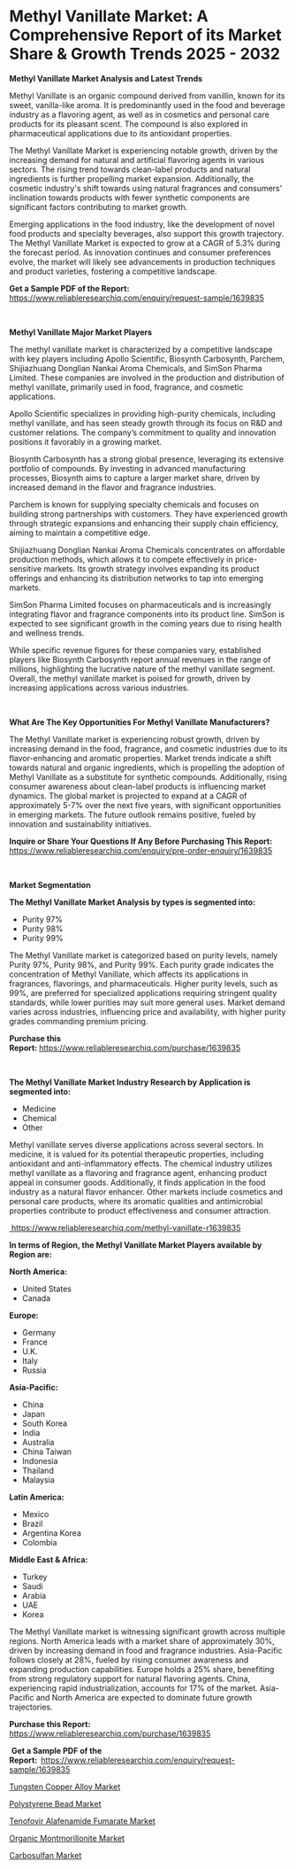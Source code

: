 <p><h1>Methyl Vanillate Market: A Comprehensive Report of its Market Share & Growth Trends 2025 - 2032</h1></p><p><strong>Methyl Vanillate Market Analysis and Latest Trends</strong></p>
<p><p>Methyl Vanillate is an organic compound derived from vanillin, known for its sweet, vanilla-like aroma. It is predominantly used in the food and beverage industry as a flavoring agent, as well as in cosmetics and personal care products for its pleasant scent. The compound is also explored in pharmaceutical applications due to its antioxidant properties.</p><p>The Methyl Vanillate Market is experiencing notable growth, driven by the increasing demand for natural and artificial flavoring agents in various sectors. The rising trend towards clean-label products and natural ingredients is further propelling market expansion. Additionally, the cosmetic industry's shift towards using natural fragrances and consumers' inclination towards products with fewer synthetic components are significant factors contributing to market growth.</p><p>Emerging applications in the food industry, like the development of novel food products and specialty beverages, also support this growth trajectory. The Methyl Vanillate Market is expected to grow at a CAGR of 5.3% during the forecast period. As innovation continues and consumer preferences evolve, the market will likely see advancements in production techniques and product varieties, fostering a competitive landscape.</p></p>
<p><strong>Get a Sample PDF of the Report:&nbsp;</strong> <a href="https://www.reliableresearchiq.com/enquiry/request-sample/1639835?utm_campaign=904&utm_medium=2&utm_source=Github&utm_content=ia&utm_term=31012025&utm_id=methyl-vanillate">https://www.reliableresearchiq.com/enquiry/request-sample/1639835</a></p>
<p>&nbsp;</p>
<p><strong>Methyl Vanillate Major Market Players</strong></p>
<p><p>The methyl vanillate market is characterized by a competitive landscape with key players including Apollo Scientific, Biosynth Carbosynth, Parchem, Shijiazhuang Donglian Nankai Aroma Chemicals, and SimSon Pharma Limited. These companies are involved in the production and distribution of methyl vanillate, primarily used in food, fragrance, and cosmetic applications.</p><p>Apollo Scientific specializes in providing high-purity chemicals, including methyl vanillate, and has seen steady growth through its focus on R&D and customer relations. The company’s commitment to quality and innovation positions it favorably in a growing market.</p><p>Biosynth Carbosynth has a strong global presence, leveraging its extensive portfolio of compounds. By investing in advanced manufacturing processes, Biosynth aims to capture a larger market share, driven by increased demand in the flavor and fragrance industries.</p><p>Parchem is known for supplying specialty chemicals and focuses on building strong partnerships with customers. They have experienced growth through strategic expansions and enhancing their supply chain efficiency, aiming to maintain a competitive edge.</p><p>Shijiazhuang Donglian Nankai Aroma Chemicals concentrates on affordable production methods, which allows it to compete effectively in price-sensitive markets. Its growth strategy involves expanding its product offerings and enhancing its distribution networks to tap into emerging markets.</p><p>SimSon Pharma Limited focuses on pharmaceuticals and is increasingly integrating flavor and fragrance components into its product line. SimSon is expected to see significant growth in the coming years due to rising health and wellness trends.</p><p>While specific revenue figures for these companies vary, established players like Biosynth Carbosynth report annual revenues in the range of millions, highlighting the lucrative nature of the methyl vanillate segment. Overall, the methyl vanillate market is poised for growth, driven by increasing applications across various industries.</p></p>
<p>&nbsp;</p>
<p><strong>What Are The Key Opportunities For Methyl Vanillate Manufacturers?</strong></p>
<p><p>The Methyl Vanillate market is experiencing robust growth, driven by increasing demand in the food, fragrance, and cosmetic industries due to its flavor-enhancing and aromatic properties. Market trends indicate a shift towards natural and organic ingredients, which is propelling the adoption of Methyl Vanillate as a substitute for synthetic compounds. Additionally, rising consumer awareness about clean-label products is influencing market dynamics. The global market is projected to expand at a CAGR of approximately 5-7% over the next five years, with significant opportunities in emerging markets. The future outlook remains positive, fueled by innovation and sustainability initiatives.</p></p>
<p><strong>Inquire or Share Your Questions If Any Before Purchasing This Report:</strong> <a href="https://www.reliableresearchiq.com/enquiry/pre-order-enquiry/1639835?utm_campaign=904&utm_medium=2&utm_source=Github&utm_content=ia&utm_term=31012025&utm_id=methyl-vanillate">https://www.reliableresearchiq.com/enquiry/pre-order-enquiry/1639835</a></p>
<p>&nbsp;</p>
<p><strong>Market Segmentation</strong></p>
<p><strong>The Methyl Vanillate Market Analysis by types is segmented into:</strong></p>
<p><ul><li>Purity 97%</li><li>Purity 98%</li><li>Purity 99%</li></ul></p>
<p><p>The Methyl Vanillate market is categorized based on purity levels, namely Purity 97%, Purity 98%, and Purity 99%. Each purity grade indicates the concentration of Methyl Vanillate, which affects its applications in fragrances, flavorings, and pharmaceuticals. Higher purity levels, such as 99%, are preferred for specialized applications requiring stringent quality standards, while lower purities may suit more general uses. Market demand varies across industries, influencing price and availability, with higher purity grades commanding premium pricing.</p></p>
<p><strong>Purchase this Report:&nbsp;</strong><a href="https://www.reliableresearchiq.com/purchase/1639835?utm_campaign=904&utm_medium=2&utm_source=Github&utm_content=ia&utm_term=31012025&utm_id=methyl-vanillate">https://www.reliableresearchiq.com/purchase/1639835</a></p>
<p>&nbsp;</p>
<p><strong>The Methyl Vanillate Market Industry Research by Application is segmented into:</strong></p>
<p><ul><li>Medicine</li><li>Chemical</li><li>Other</li></ul></p>
<p><p>Methyl vanillate serves diverse applications across several sectors. In medicine, it is valued for its potential therapeutic properties, including antioxidant and anti-inflammatory effects. The chemical industry utilizes methyl vanillate as a flavoring and fragrance agent, enhancing product appeal in consumer goods. Additionally, it finds application in the food industry as a natural flavor enhancer. Other markets include cosmetics and personal care products, where its aromatic qualities and antimicrobial properties contribute to product effectiveness and consumer attraction.</p></p>
<p><a href="https://www.reliableresearchiq.com/methyl-vanillate-r1639835?utm_campaign=904&utm_medium=2&utm_source=Github&utm_content=ia&utm_term=31012025&utm_id=methyl-vanillate">&nbsp;https://www.reliableresearchiq.com/methyl-vanillate-r1639835</a></p>
<p><strong>In terms of Region, the Methyl Vanillate Market Players available by Region are:</strong></p>
<p>
    <p> <strong> North America: </strong>
        <ul>
            <li>United States</li>
            <li>Canada</li>
        </ul>
        </p> 
    <p> <strong> Europe: </strong>
        <ul>
            <li>Germany</li>
            <li>France</li>
            <li>U.K.</li>
            <li>Italy</li>
            <li>Russia</li>
        </ul>
        </p> 
    <p> <strong> Asia-Pacific: </strong>
        <ul>
            <li>China</li>
            <li>Japan</li>
            <li>South Korea</li>
            <li>India</li>
            <li>Australia</li>
            <li>China Taiwan</li>
            <li>Indonesia</li>
            <li>Thailand</li>
            <li>Malaysia</li>
        </ul>
        </p> 
    <p> <strong> Latin America: </strong>
        <ul>
            <li>Mexico</li>
            <li>Brazil</li>
            <li>Argentina Korea</li>
            <li>Colombia</li>
        </ul>
        </p> 
    <p> <strong> Middle East & Africa: </strong>
        <ul>
            <li>Turkey</li>
            <li>Saudi</li>
            <li>Arabia</li>
            <li>UAE</li>
            <li>Korea</li>
        </ul>
    </p>
    </p>
<p><p>The Methyl Vanillate market is witnessing significant growth across multiple regions. North America leads with a market share of approximately 30%, driven by increasing demand in food and fragrance industries. Asia-Pacific follows closely at 28%, fueled by rising consumer awareness and expanding production capabilities. Europe holds a 25% share, benefiting from strong regulatory support for natural flavoring agents. China, experiencing rapid industrialization, accounts for 17% of the market. Asia-Pacific and North America are expected to dominate future growth trajectories.</p></p>
<p><strong>Purchase this Report: </strong><a href="https://www.reliableresearchiq.com/purchase/1639835?utm_campaign=904&utm_medium=2&utm_source=Github&utm_content=ia&utm_term=31012025&utm_id=methyl-vanillate">https://www.reliableresearchiq.com/purchase/1639835</a></p>
<p>&nbsp;<strong>Get a Sample PDF of the Report:&nbsp;&nbsp;</strong><a href="https://www.reliableresearchiq.com/enquiry/request-sample/1639835?utm_campaign=904&utm_medium=2&utm_source=Github&utm_content=ia&utm_term=31012025&utm_id=methyl-vanillate">https://www.reliableresearchiq.com/enquiry/request-sample/1639835</a></p>
<p><strong></strong></p>
<p><p><a href="https://github.com/nkbaroga/Market-Research-Report-List-1/blob/main/tungsten-copper-alloy-market.md?utm_campaign=904&utm_medium=2&utm_source=Github&utm_content=ia&utm_term=31012025&utm_id=methyl-vanillate">Tungsten Copper Alloy Market</a></p><p><a href="https://github.com/lateshab69/Market-Research-Report-List-1/blob/main/polystyrene-bead-market.md?utm_campaign=904&utm_medium=2&utm_source=Github&utm_content=ia&utm_term=31012025&utm_id=methyl-vanillate">Polystyrene Bead Market</a></p><p><a href="https://github.com/elvutedipela/Market-Research-Report-List-1/blob/main/tenofovir-alafenamide-fumarate-market.md?utm_campaign=904&utm_medium=2&utm_source=Github&utm_content=ia&utm_term=31012025&utm_id=methyl-vanillate">Tenofovir Alafenamide Fumarate Market</a></p><p><a href="https://github.com/hedbomkrahe/Market-Research-Report-List-1/blob/main/organic-montmorillonite-market.md?utm_campaign=904&utm_medium=2&utm_source=Github&utm_content=ia&utm_term=31012025&utm_id=methyl-vanillate">Organic Montmorillonite Market</a></p><p><a href="https://github.com/sponsumelo/Market-Research-Report-List-1/blob/main/carbosulfan-market.md?utm_campaign=904&utm_medium=2&utm_source=Github&utm_content=ia&utm_term=31012025&utm_id=methyl-vanillate">Carbosulfan Market</a></p></p>